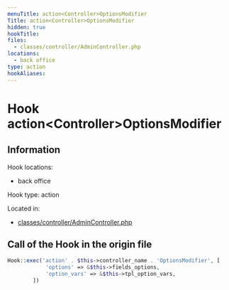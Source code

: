 ```yaml
---
menuTitle: action<Controller>OptionsModifier
Title: action<Controller>OptionsModifier
hidden: true
hookTitle: 
files:
  - classes/controller/AdminController.php
locations:
  - back office
type: action
hookAliases:
---
```


# Hook action&lt;Controller>OptionsModifier

## Information

Hook locations: 
  - back office

Hook type: action

Located in: 
  - [classes/controller/AdminController.php](https://github.com/PrestaShop/PrestaShop/blob/8.0.x/classes/controller/AdminController.php)

## Call of the Hook in the origin file

```php
Hook::exec('action' . $this->controller_name . 'OptionsModifier', [
            'options' => &$this->fields_options,
            'option_vars' => &$this->tpl_option_vars,
        ])
```